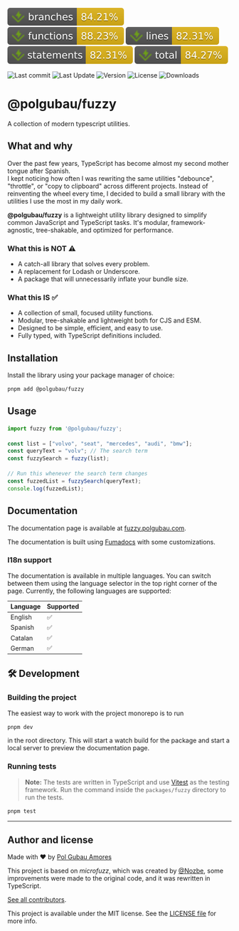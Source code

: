 ![Branches](./badges/packages/fuzzy/coverage-branches.svg)
![Functions](./badges/packages/fuzzy/coverage-functions.svg)
![Lines](./badges/packages/fuzzy/coverage-lines.svg)
![Statements](./badges/packages/fuzzy/coverage-statements.svg)
![Coverage total](./badges/packages/fuzzy/coverage-total.svg)

![Last commit](https://img.shields.io/github/last-commit/PolGubau/fuzzy?logo=git)
![Last Update](https://img.shields.io/npm/last-update/%40polgubau%2Ffuzzy?logo=npm&label=last%20update)
![Version](https://img.shields.io/npm/v/%40polgubau%2Ffuzzy?logo=npm&label=version)
![License](https://img.shields.io/github/license/PolGubau/fuzzy?logo=github&label=license)
![Downloads](https://img.shields.io/npm/dt/%40polgubau%2Ffuzzy?logo=npm&label=downloads)

# @polgubau/fuzzy

A collection of modern typescript utilities. 

## What and why

Over the past few years, TypeScript has become almost my second mother tongue after Spanish.  
I kept noticing how often I was rewriting the same utilities "debounce", "throttle", or "copy to clipboard" across different projects. Instead of reinventing the wheel every time, I decided to build a small library with the utilities I use the most in my daily work.

**@polgubau/fuzzy** is a lightweight utility library designed to simplify common JavaScript and TypeScript tasks. It's modular, framework-agnostic, tree-shakable, and optimized for performance.

### What this is NOT ⚠️
- A catch-all library that solves every problem.
- A replacement for Lodash or Underscore.
- A package that will unnecessarily inflate your bundle size.

### What this IS ✅
- A collection of small, focused utility functions.
- Modular, tree-shakable and lightweight both for CJS and ESM.
- Designed to be simple, efficient, and easy to use.
- Fully typed, with TypeScript definitions included.

## Installation

Install the library using your package manager of choice:

```sh
pnpm add @polgubau/fuzzy
```

## Usage

```ts
import fuzzy from '@polgubau/fuzzy';

const list = ["volvo", "seat", "mercedes", "audi", "bmw"];
const queryText = "volv"; // The search term
const fuzzySearch = fuzzy(list);

// Run this whenever the search term changes
const fuzzedList = fuzzySearch(queryText);
console.log(fuzzedList); 

```
 
## Documentation
The documentation page is available at [fuzzy.polgubau.com](https://fuzzy.polgubau.com).

The documentation is built using [Fumadocs](https://fumadocs.com) with some customizations.

### I18n support

The documentation is available in multiple languages. You can switch between them using the language selector in the top right corner of the page.
Currently, the following languages are supported:

| Language | Supported |
| -------- | --------- |
| English  | ✅       |
| Spanish  | ✅       |
| Catalan  | ✅       |
| German   | ✅       |



## 🛠 Development

### Building the project

The easiest way to work with the project monorepo is to run

```sh
pnpm dev
```
in the root directory. This will start a watch build for the package and start a local server to preview the documentation page.

### Running tests
> **Note:** The tests are written in TypeScript and use [Vitest](https://vitest.dev/) as the testing framework.
Run the command inside the `packages/fuzzy` directory to run the tests.
```sh
pnpm test
```


---
## Author and license
Made with ❤️ by [Pol Gubau Amores](https://polgubau.com)

This project is based on *microfuzz*, which was created by [@Nozbe](https://github.com/Nozbe), some improvements were made to the original code, and it was rewritten in TypeScript.

[See all contributors](https://github.com/PolGubau/fuzzy/graphs/contributors).

This project is available under the MIT license. See the [LICENSE file](https://github.com/PolGubau/fuzzy/LICENSE) for more info.

